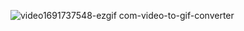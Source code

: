 ![video1691737548-ezgif com-video-to-gif-converter](https://github.com/user-attachments/assets/4f221cb3-8863-440f-8481-098aae20fb62)
